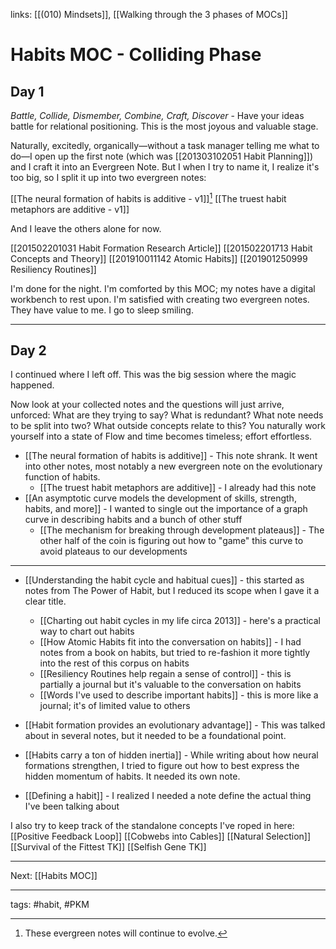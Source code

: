 links: [[(010) Mindsets]], [[Walking through the 3 phases of MOCs]]

# Habits MOC - Colliding Phase
## Day 1
*Battle, Collide, Dismember, Combine, Craft, Discover* - Have your ideas battle for relational positioning. This is the most joyous and valuable stage.

Naturally, excitedly, organically—without a task manager telling me what to do—I open up the first note (which was [[201303102051 Habit Planning]]) and I craft it into an Evergreen Note. But I when I try to name it, I realize it's too big, so I split it up into two evergreen notes:

[[The neural formation of habits is additive - v1]][^1]
[[The truest habit metaphors are additive - v1]]

And I leave the others alone for now. 

[[201502201031 Habit Formation Research Article]]
[[201502201713 Habit Concepts and Theory]]
[[201910011142 Atomic Habits]]
[[201901250999 Resiliency Routines]]

I'm done for the night. I'm comforted by this MOC; my notes have a digital workbench to rest upon. I'm satisfied with creating two evergreen notes. They have value to me. I go to sleep smiling.

---

## Day 2
I continued where I left off. This was the big session where the magic happened.

Now look at your collected notes and the questions will just arrive, unforced: What are they trying to say? What is redundant? What note needs to be split into two? What outside concepts relate to this? You naturally work yourself into a state of Flow and time becomes timeless; effort effortless.

- [[The neural formation of habits is additive]] - This note shrank. It went into other notes, most notably a new evergreen note on the evolutionary function of habits.
	- [[The truest habit metaphors are additive]] - I already had this note
- [[An asymptotic curve models the development of skills, strength, habits, and more]] - I wanted to single out the importance of a graph curve in describing habits and a bunch of other stuff
	- [[The mechanism for breaking through development plateaus]] - The other half of the coin is figuring out how to "game" this curve to avoid plateaus to our developments

--- 
- [[Understanding the habit cycle and habitual cues]] - this started as notes from The Power of Habit, but I reduced its scope when I gave it a clear title.
	- [[Charting out habit cycles in my life circa 2013]] - here's a practical way to chart out habits
	- [[How Atomic Habits fit into the conversation on habits]] - I had notes from a book on habits, but tried to re-fashion it more tightly into the rest of this corpus on habits
	- [[Resiliency Routines help regain a sense of control]] - this is partially a journal but it's valuable to the conversation on habits
	- [[Words I've used to describe important habits]] - this is more like a journal; it's of limited value to others

- [[Habit formation provides an evolutionary advantage]] - This was talked about in several notes, but it needed to be a foundational point.
- [[Habits carry a ton of hidden inertia]] - While writing about how neural formations strengthen, I tried to figure out how to best express the hidden momentum of habits. It needed its own note.

- [[Defining a habit]] - I realized I needed a note define the actual thing I've been talking about

I also try to keep track of the standalone concepts I've roped in here:
[[Positive Feedback Loop]]
[[Cobwebs into Cables]]
[[Natural Selection]]
[[Survival of the Fittest TK]]
[[Selfish Gene TK]]

---
Next: [[Habits MOC]]

---
tags: #habit, #PKM

[^1]: These evergreen notes will continue to evolve. 